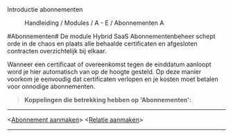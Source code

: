 <properties>
	<page>
		<title>Introductie abonnementen</title>
		<description>Introductie abonnementen</description>
	</page>
	<menu>
		<position>Handleiding / Modules / A - E / Abonnementen</position>
		<title>Introductie</title>
		<sort>A</sort>
	</menu>
</properties>

#Abonnementen#
<description>De module Hybrid SaaS Abonnementenbeheer schept orde in de chaos en plaats alle behaalde certificaten en afgesloten contracten overzichtelijk bij elkaar.

Wanneer een certificaat of overeenkomst tegen de einddatum aanloopt word je hier automatisch van op de hoogte gesteld. Op deze manier voorkom je eenvoudig dat certificaten verlopen en je kosten moet betalen voor onnodige abonnementen.
</description>


> **Koppelingen die betrekking hebben op 'Abonnementen':**


----------
<[Abonnement aanmaken](http://hybridsaas.support/pages/handleiding/modules/A-E/abonnementen/abonnementen)> <[Relatie aanmaken](http://hybridsaas.support/pages/handleiding/modules/P-Z/relatiebeheer/relatiebeheer)>

----------
